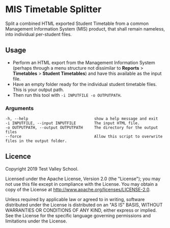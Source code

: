 # MIS Timetable Splitter

Split a combined HTML exported Student Timetable from a common Management Information System (MIS) product, that shall  remain nameless, into individual per-student files.

## Usage

 * Perform an HTML export from the Management Information System (perhaps through a menu structure not dissimilar to **Reports** > **Timetables** > **Student Timetables**) and have this available as the input file.
 * Have an empty folder ready for the individual student timetable files. This is your output path.
 * Then run this tool with `-i INPUTFILE -o OUTPUTPATH`.

### Arguments
    -h, --help                             show a help message and exit
    -i INPUTFILE, --input INPUTFILE        The input HTML file.
    -o OUTPUTPATH, --output OUTPUTPATH     The directory for the output files
    --force                                Allow this script to overwrite files in the output folder.

## Licence

Copyright 2019 Test Valley School.

Licensed under the Apache License, Version 2.0 (the "License"); you may not use this file except in compliance with the License.  You may obtain a copy of the License at http://www.apache.org/licenses/LICENSE-2.0.

Unless required by applicable law or agreed to in writing, software distributed under the License is distributed on an "AS IS" BASIS,  WITHOUT WARRANTIES OR CONDITIONS OF ANY KIND, either express or implied. See the License for the specific language governing permissions and limitations under the License.